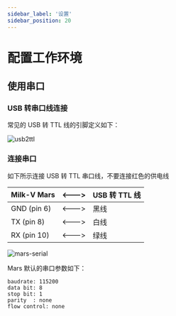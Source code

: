 ```yaml
---
sidebar_label: '设置'
sidebar_position: 20
---
```


# 配置工作环境

## 使用串口

### USB 转串口线连接

常见的 USB 转 TTL 线的引脚定义如下：

![usb2ttl](/docs/mars/usb2ttl.png)

### 连接串口

如下所示连接 USB 转 TTL 串口线，不要连接红色的供电线

| Milk-V Mars  | <---> | USB 转 TTL 线 |
| ------------ | ----- | ------------ |
| GND (pin 6)  | <---> | 黑线 |
| TX  (pin 8)  | <---> | 白线 |
| RX  (pin 10) | <---> | 绿线 |

![mars-serial](/docs/mars/mars-serial.jpg)

Mars 默认的串口参数如下：

```
baudrate: 115200
data bit: 8
stop bit: 1
parity  : none
flow control: none
```
